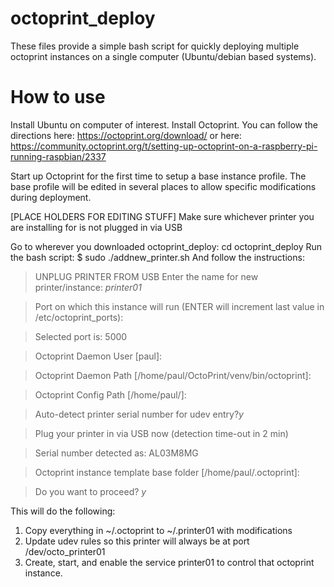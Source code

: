 # octoprint_deploy
These files provide a simple bash script for quickly deploying multiple octoprint instances on a single computer (Ubuntu/debian based systems).

# How to use
Install Ubuntu on computer of interest.
Install Octoprint. You can follow the directions here: https://octoprint.org/download/
or here: https://community.octoprint.org/t/setting-up-octoprint-on-a-raspberry-pi-running-raspbian/2337

Start up Octoprint for the first time to setup a base instance profile. The base profile will be edited in several places to allow specific modifications during deployment.

[PLACE HOLDERS FOR EDITING STUFF]
Make sure whichever printer you are installing for is not plugged in via USB

Go to wherever you downloaded octoprint_deploy: cd octoprint_deploy
Run the bash script: $ sudo ./addnew_printer.sh
And follow the instructions:

>UNPLUG PRINTER FROM USB
>Enter the name for new printer/instance:
>*printer01*

>Port on which this instance will run (ENTER will increment last value in /etc/octoprint_ports):

>Selected port is: 5000

>Octoprint Daemon User [paul]:


>Octoprint Daemon Path [/home/paul/OctoPrint/venv/bin/octoprint]:


>Octoprint Config Path [/home/paul/]:

>Auto-detect printer serial number for udev entry?*y*

>Plug your printer in via USB now (detection time-out in 2 min)

>Serial number detected as: AL03M8MG

>Octoprint instance template base folder [/home/paul/.octoprint]:

>Do you want to proceed? *y*

This will do the following:

1. Copy everything in ~/.octoprint to ~/.printer01 with modifications
2. Update udev rules so this printer will always be at port /dev/octo_printer01
3. Create, start, and enable the service printer01 to control that octoprint instance.
